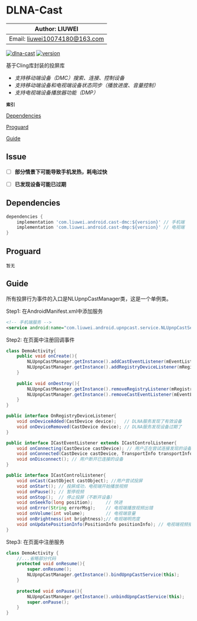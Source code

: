 DLNA-Cast
=========

|        Author: LIUWEI         |
|-------------------------------|
| Email: liuwei10074180@163.com |


[![dlna-cast]()](https://github.com/devin1014/DLNA-Cast)
[![version]()]()


基于Cling库封装的投屏库

- *支持移动端设备（DMC）搜索、连接、控制设备*
- *支持移动端设备和电视端设备状态同步（播放进度、音量控制）*
- *支持电视端设备播放器功能（DMP）*


**`索引`**

[Dependencies](#dependencies)

[Proguard](#proguard)

[Guide](#guide)


Issue
-----
- [ ]  **部分情景下可能导致手机发热，耗电过快**
- [ ]  **已发现设备可能已过期**


Dependencies
------------

```groovy
dependencies {
    implementation 'com.liuwei.android.cast-dmc:${version}' // 手机端
    implementation 'com.liuwei.android.cast-dmp:${version}' // 电视端
}
```


Proguard
--------

```text
暂无
```

Guide
-----
所有投屏行为事件的入口是NLUpnpCastManager类，这是一个单例类。

Step1:
在AndroidManifest.xml中添加服务
```xml
<!-- 手机端服务 -->
<service android:name="com.liuwei.android.upnpcast.service.NLUpnpCastService" /> 

```

Step2:
在页面中注册回调事件
```java
class DemoActivity{
    public void onCreate(){
        NLUpnpCastManager.getInstance().addCastEventListener(mEventListener);        // 添加投屏事件回调
        NLUpnpCastManager.getInstance().addRegistryDeviceListener(mRegistryListener);// 添加发现设备事件
    }
    
    public void onDestroy(){
        NLUpnpCastManager.getInstance().removeRegistryListener(mRegistryListener);   // 移除投屏事件回调
        NLUpnpCastManager.getInstance().removeCastEventListener(mEventListener);     // 移除发现设备事件
    }
}
```

```java
public interface OnRegistryDeviceListener{
    void onDeviceAdded(CastDevice device);   // DLNA服务发现了有效设备
    void onDeviceRemoved(CastDevice device); // DLNA服务发现设备过期了
}

public interface ICastEventListener extends ICastControlListener{
    void onConnecting(CastDevice castDevice); // 用户正在尝试连接发现的设备
    void onConnected(CastDevice castDevice, TransportInfo transportInfo, MediaInfo mediaInfo, int volume); // 连接成功
    void onDisconnect(); // 用户断开已连接的设备
}

public interface ICastControlListener{
    void onCast(CastObject castObject); //用户尝试投屏
    void onStart(); // 投屏成功，电视端开始播放视频
    void onPause(); // 暂停视频
    void onStop();  // 停止投屏（不断开设备）
    void onSeekTo(long position);     // 快进
    void onError(String errorMsg);    // 电视端播放视频出错
    void onVolume(int volume);        // 电视端音量 
    void onBrightness(int brightness);// 电视端明亮度
    void onUpdatePositionInfo(PositionInfo positionInfo); // 电视端视频播放信息
}
```


Step3:
在页面中注册服务
```java
class DemoActivity {
    //...省略部分代码
    protected void onResume(){ 
        super.onResume();
        NLUpnpCastManager.getInstance().bindUpnpCastService(this);
    }
    
    protected void onPause(){ 
        NLUpnpCastManager.getInstance().unbindUpnpCastService(this);
        super.onPause();
    }
}
```
